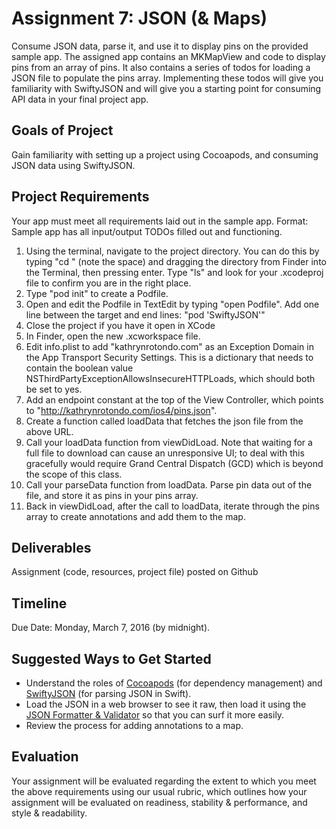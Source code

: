 # Assignment 7: JSON (& Maps) 

Consume JSON data, parse it, and use it to display pins on the provided sample app. The assigned app contains an MKMapView and code to display pins from an array of pins. It also contains a series of todos for loading a JSON file to populate the pins array. Implementing these todos will give you familiarity with SwiftyJSON and will give you a starting point for consuming API data in your final project app.

## Goals of Project
Gain familiarity with setting up a project using Cocoapods, and consuming JSON data using SwiftyJSON.

## Project Requirements
Your app must meet all requirements laid out in the sample app. Format: Sample app has all input/output TODOs filled out and functioning.

1. Using the terminal, navigate to the project directory. You can do this by typing "cd " (note the space) and dragging the directory from Finder into the Terminal, then pressing enter. Type "ls" and look for your .xcodeproj file to confirm you are in the right place.
2. Type "pod init" to create a Podfile.
3. Open and edit the Podfile in TextEdit by typing "open Podfile". Add one line between the target and end lines: "pod 'SwiftyJSON'"
4. Close the project if you have it open in XCode
5. In Finder, open the new .xcworkspace file.
6. Edit info.plist to add "kathrynrotondo.com" as an Exception Domain in the App Transport Security Settings. This is a dictionary that needs to contain the boolean value NSThirdPartyExceptionAllowsInsecureHTTPLoads, which should both be set to yes. 
7. Add an endpoint constant at the top of the View Controller, which points to "http://kathrynrotondo.com/ios4/pins.json".
8. Create a function called loadData that fetches the json file from the above URL.
9. Call your loadData function from viewDidLoad. Note that waiting for a full file to download can cause an unresponsive UI; to deal with this gracefully would require Grand Central Dispatch (GCD) which is beyond the scope of this class.
10. Call your parseData function from loadData. Parse pin data out of the file, and store it as pins in your pins array.
11. Back in viewDidLoad, after the call to loadData, iterate through the pins array to create annotations and add them to the map.

## Deliverables
Assignment (code, resources, project file) posted on Github

## Timeline
Due Date: Monday, March 7, 2016 (by midnight).

## Suggested Ways to Get Started
* Understand the roles of [Cocoapods](https://cocoapods.org) (for dependency management) and [SwiftyJSON](https://github.com/SwiftyJSON/SwiftyJSON) (for parsing JSON in Swift).
* Load the JSON in a web browser to see it raw, then load it using the [JSON Formatter & Validator](https://jsonformatter.curiousconcept.com) so that you can surf it more easily.
* Review the process for adding annotations to a map.

## Evaluation
Your assignment will be evaluated regarding the extent to which you meet the above requirements using our usual rubric, which outlines how your assignment will be evaluated on readiness, stability & performance, and style & readability.
